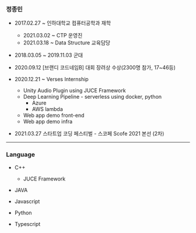 ### 정종민

+ 2017.02.27 ~ 인하대학교 컴퓨터공학과 재학
  + 2021.03.02 ~ CTP 운영진
  + 2021.03.18 ~ Data Structure 교육담당
  
+ 2018.03.05 ~ 2019.11.03 군대

+ 2020.09.12 [브랜디 코드네임B] 대회 장려상 수상(2300명 참가, 17~46등)

+ 2020.12.21 ~ Verses Internship
  + Unity Audio Plugin using JUCE Framework
  + Deep Learning Pipeline - serverless using docker, python
    + Azure
    + AWS lambda
  + Web app demo front-end
  + Web app demo infra

+ 2021.03.27 스타트업 코딩 페스티벌 - 스코페 Scofe 2021 본선 (2차)

------------------------

### Language

+ C++
  + JUCE Framework

+ JAVA

+ Javascript

+ Python

+ Typescript
